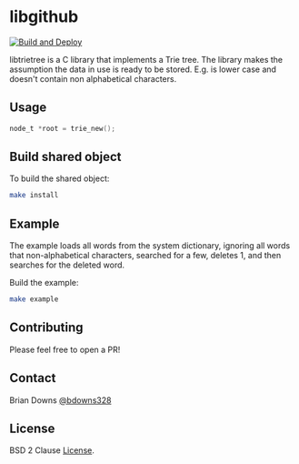# libgithub

[![Build and Deploy](https://github.com/briandowns/libtrietree/actions/workflows/main.yml/badge.svg)](https://github.com/briandowns/libtrietree/actions/workflows/compile_example.yml/badge.svg)

libtrietree is a C library that implements a Trie tree. The library makes the assumption the data in use is ready to be stored. E.g. is lower case and doesn't contain non alphabetical characters.

## Usage

```c
node_t *root = trie_new();
```

## Build shared object

To build the shared object:

```sh
make install
```

## Example 

The example loads all words from the system dictionary, ignoring all words that non-alphabetical characters, searched for a few, deletes 1, and then searches for the deleted word.

Build the example:

```sh
make example
```


## Contributing

Please feel free to open a PR!

## Contact

Brian Downs [@bdowns328](http://twitter.com/bdowns328)

## License

BSD 2 Clause [License](/LICENSE).

